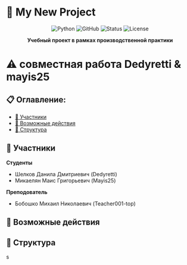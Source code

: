 # 🚀 My New Project

<div align="center">

![Python](https://img.shields.io/badge/Python-3.8+-3776AB?style=for-the-badge&logo=python&logoColor=white)
![GitHub](https://img.shields.io/badge/GitHub-Repository-181717?style=for-the-badge&logo=github)
![Status](https://img.shields.io/badge/Status-In_Development-blue?style=for-the-badge)
![License](https://img.shields.io/badge/License-MIT-green?style=for-the-badge)

**Учебный проект в рамках производственной практики**

</div>

# ⚠️ совместная работа Dedyretti & mayis25

## 📋 Оглавление:

- [🚀 Участники](#-участники)
- [🎨 Возможные действия](#-возможные-действия)
- [📁 Структура](#-структура)


## 🚀 Участники

**Студенты**
- Шелков Данила Дмитриевич (Dedyretti)
- Микаелян Маис Григорьевич (Mayis25)

**Преподователь**
- Бобошко Михаил Николаевич (Teacher001-top)


## 🎨 Возможные действия

## 📁 Структура

s